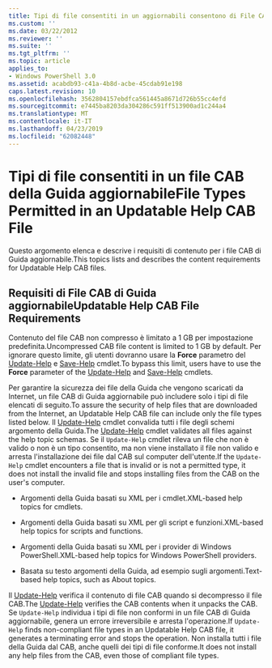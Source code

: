 ```yaml
---
title: Tipi di file consentiti in un aggiornabili consentono di File CAB | Microsoft Docs
ms.custom: ''
ms.date: 03/22/2012
ms.reviewer: ''
ms.suite: ''
ms.tgt_pltfrm: ''
ms.topic: article
applies_to:
- Windows PowerShell 3.0
ms.assetid: acabdb93-c41a-4b8d-acbe-45cdab91e198
caps.latest.revision: 10
ms.openlocfilehash: 3562804157ebdfca561445a8671d726b55cc4efd
ms.sourcegitcommit: e7445ba8203da304286c591ff513900ad1c244a4
ms.translationtype: MT
ms.contentlocale: it-IT
ms.lasthandoff: 04/23/2019
ms.locfileid: "62082448"
---
```

# <a name="file-types-permitted-in-an-updatable-help-cab-file"></a><span data-ttu-id="3f7d1-102">Tipi di file consentiti in un file CAB della Guida aggiornabile</span><span class="sxs-lookup"><span data-stu-id="3f7d1-102">File Types Permitted in an Updatable Help CAB File</span></span>

<span data-ttu-id="3f7d1-103">Questo argomento elenca e descrive i requisiti di contenuto per i file CAB di Guida aggiornabile.</span><span class="sxs-lookup"><span data-stu-id="3f7d1-103">This topics lists and describes the content requirements for Updatable Help CAB files.</span></span>

## <a name="updatable-help-cab-file-requirements"></a><span data-ttu-id="3f7d1-104">Requisiti di File CAB di Guida aggiornabile</span><span class="sxs-lookup"><span data-stu-id="3f7d1-104">Updatable Help CAB File Requirements</span></span>

<span data-ttu-id="3f7d1-105">Contenuto del file CAB non compresso è limitato a 1 GB per impostazione predefinita.</span><span class="sxs-lookup"><span data-stu-id="3f7d1-105">Uncompressed CAB file content is limited to 1 GB by default.</span></span> <span data-ttu-id="3f7d1-106">Per ignorare questo limite, gli utenti dovranno usare la **Force** parametro del [Update-Help](/powershell/module/Microsoft.PowerShell.Core/Update-Help) e [Save-Help](/powershell/module/Microsoft.PowerShell.Core/Save-Help) cmdlet.</span><span class="sxs-lookup"><span data-stu-id="3f7d1-106">To bypass this limit, users have to use the **Force** parameter of the [Update-Help](/powershell/module/Microsoft.PowerShell.Core/Update-Help) and [Save-Help](/powershell/module/Microsoft.PowerShell.Core/Save-Help) cmdlets.</span></span>

<span data-ttu-id="3f7d1-107">Per garantire la sicurezza dei file della Guida che vengono scaricati da Internet, un file CAB di Guida aggiornabile può includere solo i tipi di file elencati di seguito.</span><span class="sxs-lookup"><span data-stu-id="3f7d1-107">To assure the security of help files that are downloaded from the Internet, an Updatable Help CAB file can include only the file types listed below.</span></span> <span data-ttu-id="3f7d1-108">Il [Update-Help](/powershell/module/Microsoft.PowerShell.Core/Update-Help) cmdlet convalida tutti i file degli schemi argomento della Guida.</span><span class="sxs-lookup"><span data-stu-id="3f7d1-108">The [Update-Help](/powershell/module/Microsoft.PowerShell.Core/Update-Help) cmdlet validates all files against the help topic schemas.</span></span> <span data-ttu-id="3f7d1-109">Se il `Update-Help` cmdlet rileva un file che non è valido o non è un tipo consentito, ma non viene installato il file non valido e arresta l'installazione dei file dal CAB sul computer dell'utente.</span><span class="sxs-lookup"><span data-stu-id="3f7d1-109">If the `Update-Help` cmdlet encounters a file that is invalid or is not a permitted type, it does not install the invalid file and stops installing files from the CAB on the user's computer.</span></span>

- <span data-ttu-id="3f7d1-110">Argomenti della Guida basati su XML per i cmdlet.</span><span class="sxs-lookup"><span data-stu-id="3f7d1-110">XML-based help topics for cmdlets.</span></span>

- <span data-ttu-id="3f7d1-111">Argomenti della Guida basati su XML per gli script e funzioni.</span><span class="sxs-lookup"><span data-stu-id="3f7d1-111">XML-based help topics for scripts and functions.</span></span>

- <span data-ttu-id="3f7d1-112">Argomenti della Guida basati su XML per i provider di Windows PowerShell.</span><span class="sxs-lookup"><span data-stu-id="3f7d1-112">XML-based help topics for Windows PowerShell providers.</span></span>

- <span data-ttu-id="3f7d1-113">Basata su testo argomenti della Guida, ad esempio sugli argomenti.</span><span class="sxs-lookup"><span data-stu-id="3f7d1-113">Text-based help topics, such as About topics.</span></span>

<span data-ttu-id="3f7d1-114">Il [Update-Help](/powershell/module/Microsoft.PowerShell.Core/Update-Help) verifica il contenuto di file CAB quando si decompresso il file CAB.</span><span class="sxs-lookup"><span data-stu-id="3f7d1-114">The [Update-Help](/powershell/module/Microsoft.PowerShell.Core/Update-Help) verifies the CAB contents when it unpacks the CAB.</span></span> <span data-ttu-id="3f7d1-115">Se `Update-Help` individua i tipi di file non conformi in un file CAB di Guida aggiornabile, genera un errore irreversibile e arresta l'operazione.</span><span class="sxs-lookup"><span data-stu-id="3f7d1-115">If `Update-Help` finds non-compliant file types in an Updatable Help CAB file, it generates a terminating error and stops the operation.</span></span> <span data-ttu-id="3f7d1-116">Non installa tutti i file della Guida dal CAB, anche quelli dei tipi di file conforme.</span><span class="sxs-lookup"><span data-stu-id="3f7d1-116">It does not install any help files from the CAB, even those of compliant file types.</span></span>
